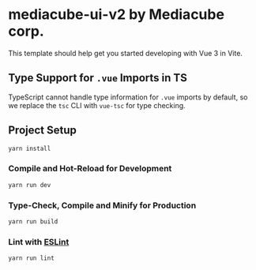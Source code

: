 # mediacube-ui-v2 by Mediacube corp.

This template should help get you started developing with Vue 3 in Vite.


## Type Support for `.vue` Imports in TS

TypeScript cannot handle type information for `.vue` imports by default, so we replace the `tsc` CLI with `vue-tsc` for type checking.

## Project Setup

```sh
yarn install
```

### Compile and Hot-Reload for Development

```sh
yarn run dev
```

### Type-Check, Compile and Minify for Production

```sh
yarn run build
```

### Lint with [ESLint](https://eslint.org/)

```sh
yarn run lint
```
